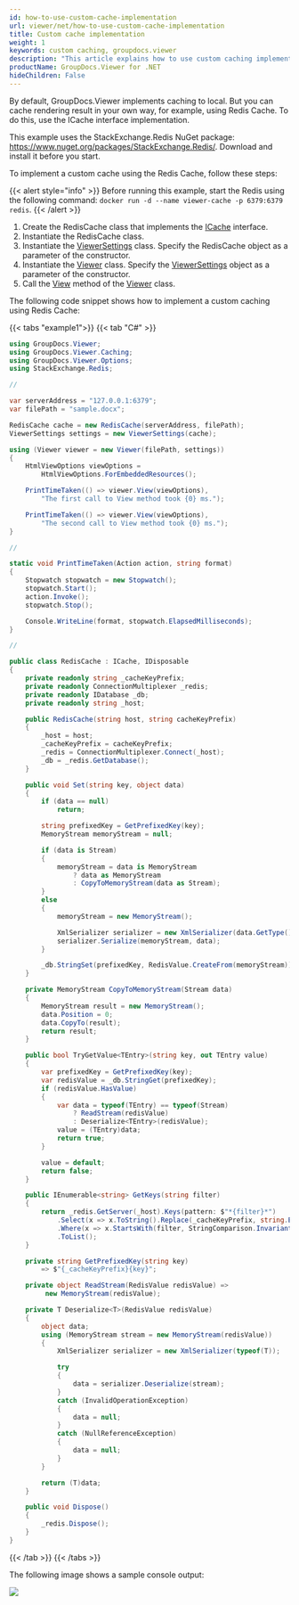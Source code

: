 ```yaml
---
id: how-to-use-custom-cache-implementation
url: viewer/net/how-to-use-custom-cache-implementation
title: Custom cache implementation
weight: 1
keywords: custom caching, groupdocs.viewer
description: "This article explains how to use custom caching implementation with GroupDocs.Viewer within your .NET applications."
productName: GroupDocs.Viewer for .NET
hideChildren: False
---
```

By default, GroupDocs.Viewer implements caching to local. But you can cache rendering result in your own way, for example, using Redis Cache. To do this, use the ICache interface implementation.  

This example uses the StackExchange.Redis NuGet package: https://www.nuget.org/packages/StackExchange.Redis/. Download and install it before you start.

To implement a custom cache using the Redis Cache, follow these steps:


{{< alert style="info" >}}
Before running this example, start the Redis using the following command: `docker run -d --name viewer-cache -p 6379:6379 redis`.
{{< /alert >}}

1. Create the RedisCache class that implements the [ICache](https://reference.groupdocs.com/net/viewer/groupdocs.viewer.caching/icache) interface.
2. Instantiate the RedisCache class.
3. Instantiate the [ViewerSettings](https://reference.groupdocs.com/net/viewer/groupdocs.viewer/viewersettings) class. Specify the RedisCache object as a parameter of the constructor.
4. Instantiate the [Viewer](https://reference.groupdocs.com/net/viewer/groupdocs.viewer/viewer) class. Specify the [ViewerSettings](https://reference.groupdocs.com/net/viewer/groupdocs.viewer/viewersettings) object as a parameter of the constructor.
5. Call the [View](https://reference.groupdocs.com/net/viewer/groupdocs.viewer/viewer/methods/view) method of the [Viewer](https://reference.groupdocs.com/net/viewer/groupdocs.viewer/viewer) class.

The following code snippet shows how to implement a custom caching using Redis Cache:

{{< tabs "example1">}}
{{< tab "C#" >}}
```csharp
using GroupDocs.Viewer;
using GroupDocs.Viewer.Caching;
using GroupDocs.Viewer.Options;
using StackExchange.Redis;

//

var serverAddress = "127.0.0.1:6379";
var filePath = "sample.docx";

RedisCache cache = new RedisCache(serverAddress, filePath);
ViewerSettings settings = new ViewerSettings(cache);

using (Viewer viewer = new Viewer(filePath, settings))
{
    HtmlViewOptions viewOptions =
        HtmlViewOptions.ForEmbeddedResources();

    PrintTimeTaken(() => viewer.View(viewOptions),
        "The first call to View method took {0} ms.");

    PrintTimeTaken(() => viewer.View(viewOptions),
        "The second call to View method took {0} ms.");
}

//

static void PrintTimeTaken(Action action, string format)
{
    Stopwatch stopwatch = new Stopwatch();
    stopwatch.Start();
    action.Invoke();
    stopwatch.Stop();

    Console.WriteLine(format, stopwatch.ElapsedMilliseconds);
}

//

public class RedisCache : ICache, IDisposable
{
    private readonly string _cacheKeyPrefix;
    private readonly ConnectionMultiplexer _redis;
    private readonly IDatabase _db;
    private readonly string _host;

    public RedisCache(string host, string cacheKeyPrefix)
    {
        _host = host;
        _cacheKeyPrefix = cacheKeyPrefix;
        _redis = ConnectionMultiplexer.Connect(_host);
        _db = _redis.GetDatabase();
    }

    public void Set(string key, object data)
    {
        if (data == null)
            return;

        string prefixedKey = GetPrefixedKey(key);
        MemoryStream memoryStream = null;

        if (data is Stream)
        {
            memoryStream = data is MemoryStream
                ? data as MemoryStream
                : CopyToMemoryStream(data as Stream);
        }
        else
        {
            memoryStream = new MemoryStream();

            XmlSerializer serializer = new XmlSerializer(data.GetType());
            serializer.Serialize(memoryStream, data);
        }

        _db.StringSet(prefixedKey, RedisValue.CreateFrom(memoryStream));
    }

    private MemoryStream CopyToMemoryStream(Stream data)
    {
        MemoryStream result = new MemoryStream();
        data.Position = 0;
        data.CopyTo(result);
        return result;
    }

    public bool TryGetValue<TEntry>(string key, out TEntry value)
    {
        var prefixedKey = GetPrefixedKey(key);
        var redisValue = _db.StringGet(prefixedKey);
        if (redisValue.HasValue)
        {
            var data = typeof(TEntry) == typeof(Stream)
                ? ReadStream(redisValue)
                : Deserialize<TEntry>(redisValue);
            value = (TEntry)data;
            return true;
        }

        value = default;
        return false;
    }

    public IEnumerable<string> GetKeys(string filter)
    {
        return _redis.GetServer(_host).Keys(pattern: $"*{filter}*")
            .Select(x => x.ToString().Replace(_cacheKeyPrefix, string.Empty))
            .Where(x => x.StartsWith(filter, StringComparison.InvariantCultureIgnoreCase))
            .ToList();
    }

    private string GetPrefixedKey(string key)
        => $"{_cacheKeyPrefix}{key}";

    private object ReadStream(RedisValue redisValue) =>
         new MemoryStream(redisValue);

    private T Deserialize<T>(RedisValue redisValue)
    {
        object data;
        using (MemoryStream stream = new MemoryStream(redisValue))
        {
            XmlSerializer serializer = new XmlSerializer(typeof(T));

            try
            {
                data = serializer.Deserialize(stream);
            }
            catch (InvalidOperationException)
            {
                data = null;
            }
            catch (NullReferenceException)
            {
                data = null;
            }
        }

        return (T)data;
    }

    public void Dispose()
    {
        _redis.Dispose();
    }
}
```
{{< /tab >}}
{{< /tabs >}}

The following image shows a sample console output:

![](/viewer/net/images/how-to-use-custom-cache-implementation.png)
